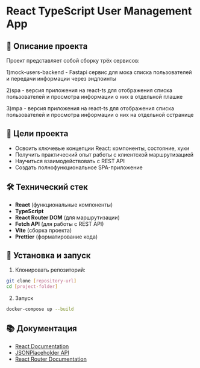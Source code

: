 # React TypeScript User Management App

## 📝 Описание проекта

Проект представляет собой сборку трёх сервисов:

1)mock-users-backend -  Fastapi сервис для мока списка пользователей и передачи информации через эндпоинты

2)spa - версия приложения на react-ts для отображения списка пользователей и просмотра информации о них в отдельной плашке

3)mpa - версия приложения на react-ts для отображения списка пользователей и просмотра информации о них на отдельной сстранице

## 🎯 Цели проекта

- Освоить ключевые концепции React: компоненты, состояние, хуки
- Получить практический опыт работы с клиентской маршрутизацией
- Научиться взаимодействовать с REST API
- Создать полнофункциональное SPA-приложение

## 🛠 Технический стек

- **React** (функциональные компоненты)
- **TypeScript**
- **React Router DOM** (для маршрутизации)
- **Fetch API** (для работы с REST API)
- **Vite** (сборка проекта)
- **Prettier** (форматирование кода)

## 🚀 Установка и запуск

1. Клонировать репозиторий:
```bash
git clone [repository-url]
cd [project-folder]
```

2. Запуск
```bash
docker-compose up --build 
```


## 📚 Документация

- [React Documentation](https://react.dev/)
- [JSONPlaceholder API](https://jsonplaceholder.typicode.com/)
- [React Router Documentation](https://reactrouter.com/)